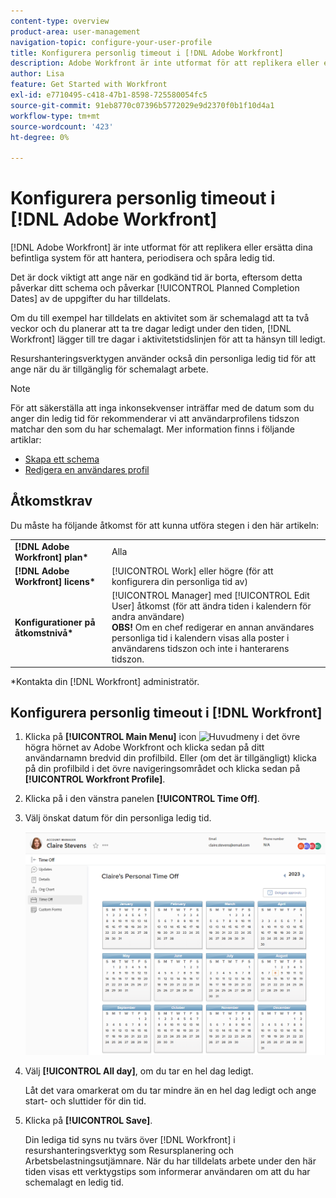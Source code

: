 ```yaml
---
content-type: overview
product-area: user-management
navigation-topic: configure-your-user-profile
title: Konfigurera personlig timeout i [!DNL Adobe Workfront]
description: Adobe Workfront är inte utformat för att replikera eller ersätta dina befintliga system för hantering, upplupning och spårning av ledig tid. Det är dock viktigt att ange när en godkänd tid är ledig, eftersom detta påverkar schemat och påverkar de planerade slutförandedatumen för de uppgifter du har tilldelats.
author: Lisa
feature: Get Started with Workfront
exl-id: e7710495-c418-47b1-8598-725580054fc5
source-git-commit: 91eb8770c07396b5772029e9d2370f0b1f10d4a1
workflow-type: tm+mt
source-wordcount: '423'
ht-degree: 0%

---
```


# Konfigurera personlig timeout i [!DNL Adobe Workfront]

[!DNL Adobe Workfront] är inte utformat för att replikera eller ersätta dina befintliga system för att hantera, periodisera och spåra ledig tid.

Det är dock viktigt att ange när en godkänd tid är borta, eftersom detta påverkar ditt schema och påverkar [!UICONTROL Planned Completion Dates] av de uppgifter du har tilldelats.

Om du till exempel har tilldelats en aktivitet som är schemalagd att ta två veckor och du planerar att ta tre dagar ledigt under den tiden, [!DNL Workfront] lägger till tre dagar i aktivitetstidslinjen för att ta hänsyn till ledigt.

Resurshanteringsverktygen använder också din personliga ledig tid för att ange när du är tillgänglig för schemalagt arbete.

>[!NOTE]
>
>För att säkerställa att inga inkonsekvenser inträffar med de datum som du anger din ledig tid för rekommenderar vi att användarprofilens tidszon matchar den som du har schemalagt. Mer information finns i följande artiklar:
>
>* [Skapa ett schema](../../../administration-and-setup/set-up-workfront/configure-timesheets-schedules/create-schedules.md)
>* [Redigera en användares profil](../../../administration-and-setup/add-users/create-and-manage-users/edit-a-users-profile.md)
>

## Åtkomstkrav

Du måste ha följande åtkomst för att kunna utföra stegen i den här artikeln:

<table style="table-layout:auto"> 
 <col> 
 </col> 
 <col> 
 </col> 
 <tbody> 
  <tr> 
   <td role="rowheader"><strong>[!DNL Adobe Workfront] plan*</strong></td> 
   <td>Alla</td> 
  </tr> 
  <tr> 
   <td role="rowheader"><strong>[!DNL Adobe Workfront] licens*</strong></td> 
   <td>[!UICONTROL Work] eller högre (för att konfigurera din personliga tid av)</td> 
  </tr> 
  <tr> 
   <td role="rowheader"><strong>Konfigurationer på åtkomstnivå*</strong></td> 
   <td>[!UICONTROL Manager] med [!UICONTROL Edit User] åtkomst (för att ändra tiden i kalendern för andra användare)<br>
   <strong>OBS!</strong> Om en chef redigerar en annan användares personliga tid i kalendern visas alla poster i användarens tidszon och inte i hanterarens tidszon.</td> 
  </tr> 
 </tbody> 
</table>

&#42;Kontakta din [!DNL Workfront] administratör.

## Konfigurera personlig timeout i [!DNL Workfront]

1. Klicka på **[!UICONTROL Main Menu]** icon ![Huvudmeny](assets/main-menu-icon.png) i det övre högra hörnet av Adobe Workfront och klicka sedan på ditt användarnamn bredvid din profilbild. Eller (om det är tillgängligt) klicka på din profilbild i det övre navigeringsområdet och klicka sedan på **[!UICONTROL Workfront Profile]**.
1. Klicka på i den vänstra panelen **[!UICONTROL Time Off]**.
1. Välj önskat datum för din personliga ledig tid.

   ![Personlig tid i kalendern](assets/personal-time-off-calendar.png)

1. Välj **[!UICONTROL All day]**, om du tar en hel dag ledigt.

   Låt det vara omarkerat om du tar mindre än en hel dag ledigt och ange start- och sluttider för din tid.

1. Klicka på **[!UICONTROL Save]**.

   Din lediga tid syns nu tvärs över [!DNL Workfront] i resurshanteringsverktyg som Resursplanering och Arbetsbelastningsutjämnare. När du har tilldelats arbete under den här tiden visas ett verktygstips som informerar användaren om att du har schemalagt en ledig tid.
